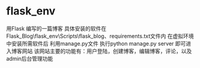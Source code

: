 # flask_env
用Flask 编写的一篇博客 具体安装的软件在Flask_Blog\flask_env\Scripts\flask_blog、requirements.txt文件内
在虚拟环境中安装所需软件后 利用manage.py文件 执行python manage.py server 即可进入博客网站 
该网站主要的功能有：用户登陆，创建博客，编辑博客，评论，以及admin后台管理功能